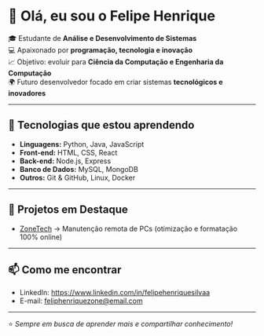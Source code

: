 # 👋 Olá, eu sou o Felipe Henrique  

🎓 Estudante de **Análise e Desenvolvimento de Sistemas**  
💻 Apaixonado por **programação, tecnologia e inovação**  
📈 Objetivo: evoluir para **Ciência da Computação e Engenharia da Computação**  
🌍 Futuro desenvolvedor focado em criar sistemas **tecnológicos e inovadores**  

---

## 🚀 Tecnologias que estou aprendendo
- **Linguagens:** Python, Java, JavaScript  
- **Front-end:** HTML, CSS, React  
- **Back-end:** Node.js, Express  
- **Banco de Dados:** MySQL, MongoDB  
- **Outros:** Git & GitHub, Linux, Docker  

---

## 📌 Projetos em Destaque
- [ZoneTech](https://github.com/FeliPinass/Zonetech) → Manutenção remota de PCs (otimização e formatação 100% online)   

---

## 📫 Como me encontrar
- LinkedIn: https://www.linkedin.com/in/felipehenriquesilvaa 
- E-mail: feliphenriquezone@email.com  

---
⭐ *Sempre em busca de aprender mais e compartilhar conhecimento!*

